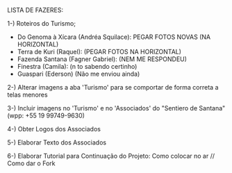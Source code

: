 LISTA DE FAZERES:

1-) Roteiros do Turismo;
- Do Genoma à Xícara (Andréa Squilace): PEGAR FOTOS NOVAS (NA HORIZONTAL)
- Terra de Kuri (Raquel): (PEGAR FOTOS NA HORIZONTAL)
- Fazenda Santana (Fagner Gabriel): (NEM ME RESPONDEU)
- Finestra (Camila): (n to sabendo certinho)
- Guaspari (Ederson) (Não me enviou ainda)

2-) Alterar imagens a aba 'Turismo' para se comportar de forma correta a telas menores

3-) Incluir imagens no 'Turismo' e no 'Associados' do "Sentiero de Santana" (wpp: +55 19 99749-9630)

4-) Obter Logos dos Associados

5-) Elaborar Texto dos Associados

6-) Elaborar Tutorial para Continuação do Projeto: Como colocar no ar // Como dar o Fork